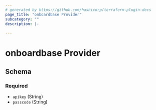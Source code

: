 ```yaml
---
# generated by https://github.com/hashicorp/terraform-plugin-docs
page_title: "onboardbase Provider"
subcategory: ""
description: |-
  
---
```


# onboardbase Provider





<!-- schema generated by tfplugindocs -->
## Schema

### Required

- `apikey` (String)
- `passcode` (String)
